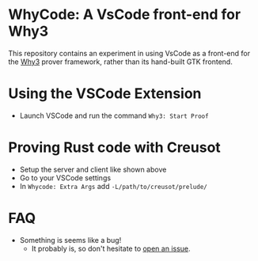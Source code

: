 # WhyCode: A VsCode front-end for Why3

This repository contains an experiment in using VsCode as a front-end for the [Why3](http://why3.lri.fr) prover framework, rather than its hand-built GTK frontend.

# Using the VSCode Extension

- Launch VSCode and run the command `Why3: Start Proof`

# Proving Rust code with Creusot

- Setup the server and client like shown above
- Go to your VSCode settings
- In `Whycode: Extra Args` add `-L/path/to/creusot/prelude/`

# FAQ

- Something is seems like a bug!
  - It probably is, so don't hesitate to [open an issue](https://github.com/xldenis/whycode).
